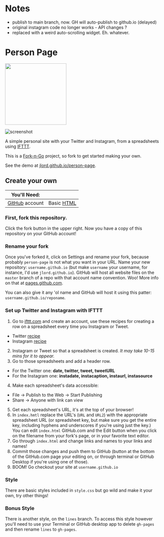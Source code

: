 # Notes
 - publish to main branch, now. GH will auto-publish to github.io (delayed)
 - original instagram code no longer works - API changes ?
 - replaced with a weird auto-scrolling widget. Eh. whatever.

# Person Page

<img src="https://raw.githubusercontent.com/jlord/forkngo/gh-pages/badges/bootstrap_a_color_purple.png" width="200">

![screenshot](screenshot.png)

A simple personal site with your Twitter and Instagram, from a spreadsheets using [IFTTT](http://www.ifttt.com).

This is a [Fork-n-Go](http://www.jlord.github.io/forkngo) project, so fork to get started making your own.

See the demo at [jlord.github.io/person-page](http://jlord.github.io/person-page).

## Create your own

| You'll Need: |   |
| ------------ | - |
| [GitHub](http://www.github.com/signup) account | Basic [HTML](http://learn.shayhowe.com/html-css/) |

### First, fork this repository.

Click the fork button in the upper right. Now you have a copy of this repository on your GitHub account!

### Rename your fork

Once you've forked it, click on Settings and rename your fork, because probably `person-page` is not what you want in your URL. Name your new repository: `username.github.io` (but make `username` your username, for instance, I'd use `jlord.github.io`). GitHub will host all website files on the `master` branch of a repo with that account name convention. Woo! More info on that at [pages.github.com](http://www.pages.github.com).

You can also give it any 'ol name and GitHub will host it using this patter: `username.github.io/reponame`.

### Set up Twitter and Instagram with IFTTT

1. Go to [ifttt.com](https://www.ifttt.com) and create an account, use these recipes for creating a row on a spreadsheet every time you Instagram or Tweet.
 - Twitter [recipe](https://ifttt.com/recipes/178972-all-your-tweets-in-a-google-spreadsheet)
 - Instagram [recipe](https://ifttt.com/recipes/178973-copy-any-instagram-picture-i-take-to-google-drive)
2. Instagram or Tweet so that a spreadsheet is created. _It may take 10-15 mins for it to appear._
3. Go to those spreadsheets and add a header row.
 - For the Twitter one: **date, twitter, tweet, tweetURL**
 - For the Instagram one: **instadate, instacaption, instaurl, instasource**
4. Make each spreadsheet's data accessible:
 - File -> Publish to the Web -> Start Publishing
 - Share -> Anyone with link can view
5. Get each spreadsheet's URL, it's at the top of your browser!
6. In `index.hmtl` replace the URL's (`URL` and `URL2`) with the appropriate spreadsheet URL (or spreadsheet key, but make sure you get the entire key, including hyphens and underscores if you're using just the key.) You can edit `index.html` GitHub.com and the Edit button when you click on the filename from your fork's page, or in your favorite text editor.
7. Go through `index.html` and change links and names to your links and names!
7. Commit those changes and push them to GitHub (button at the bottom of the GitHub.com page your editing on, or through terminal or GitHub Desktop if you're using one of those).
8. BOOM! Go checkout your site at `username.github.io`


### Style

There are basic styles included in `style.css` but go wild and make it your own, try other things!

### Bonus Style

There is another style, on the `lines` branch. To access this style however you'll need to use your Terminal or GitHub desktop app to delete `gh-pages` and then rename `lines` to `gh-pages`.
